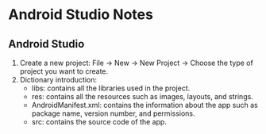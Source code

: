 # Android Studio Notes

## Android Studio
1. Create a new project: File -> New -> New Project -> Choose the type of project you want to create.
2. Dictionary introduction: 
   - libs: contains all the libraries used in the project.
   - res: contains all the resources such as images, layouts, and strings.
   - AndroidManifest.xml: contains the information about the app such as package name, version number, and permissions.
   - src: contains the source code of the app.